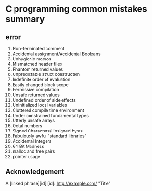 C programming common mistakes summary
======================================
error
--------------------------------------
1. Non-terminated comment
2. Accidental assignment/Accidental Booleans
3. Unhygienic macros
4. Mismatched header files
5. Phantom returned values
6. Unpredictable struct construction
7. Indefinite order of evaluation
8. Easily changed block scope
9. Permissive compilation
10. Unsafe returned values 
11. Undefined order of side effects
12. Uninitialized local variables 
13. Cluttered compile time environment
14. Under constrained fundamental types
15. Utterly unsafe arrays 
16. Octal numbers 
17. Signed Characters/Unsigned bytes
18. Fabulously awful "standard libraries"
19. Accidental Integers
20. 64 Bit Madness
21. malloc and free pairs
22. pointer usage 

Acknowledgement
-----------------------------------
A [linked phrase][id]
[id]: http://example.com/ "Title"
